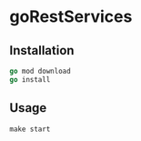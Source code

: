 # goRestServices

## Installation

```go
go mod download
go install
```

## Usage

```make
make start
```
